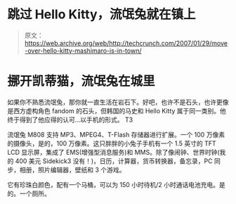 # 跳过 Hello Kitty，流氓兔就在镇上

> 原文：<https://web.archive.org/web/http://techcrunch.com/2007/01/29/move-over-hello-kitty-mashimaro-is-in-town/>

# 挪开凯蒂猫，流氓兔在城里

如果你不熟悉流氓兔，那你就一直生活在岩石下。好吧，也许不是石头，也许更像是西方虚构角色 fandom 的石头，但韩国的马史和 Hello Kitty 属于同一类别。他终于得到了他应得的认可…以手机的形式。
T3


流氓兔 M808 支持 MP3、MPEG4、T-Flash 存储器进行扩展。一个 100 万像素的摄像头，是的，100 万像素。这只胖胖的小兔子手机有一个 1.5 英寸的 TFT LCD 显示屏，集成了 EMS(增强型消息服务)和 MMS。除了像闹钟、世界时钟(我的 400 美元 Sidekick3 没有！)，日历，计算器，货币转换器，备忘录，PC 同步，相册，照片编辑器，壁纸和 3 个游戏。

它有珍珠白颜色，配有一个马桶，可以为 150 小时待机/2 小时通话电池充电。是的。一个厕所。